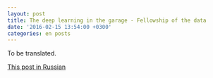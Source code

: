 ```yaml
---
layout: post
title: The deep learning in the garage - Fellowship of the data
date: '2016-02-15 13:54:00 +0300'
categories: en posts
---
```


To be translated.

[This post in Russian](/ru/posts/2016/02/15/deep-learning-in-the-garage-fellowship-of-data.html)
